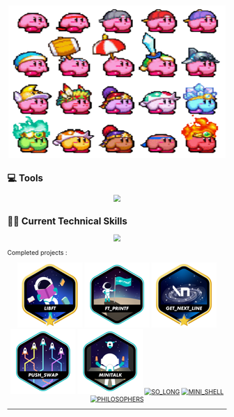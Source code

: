 <p align="center">
<img width ="500" height="350" src="https://github.com/wkf1lthy/wkf1lthy/blob/master/gif/097f14e8fafd2887a7f2d8c9709667af.gif"
</p>


## 💻 Tools
<p align="center">
  <a href=""https://skillicons.dev">
    <img src="https://skillicons.dev/icons?i=notion,figma,vscode,github,kali,linux,ubuntu,apple,discord,slack" />
  </a>
</p>

## 🧑‍💻 Current Technical Skills
<p align="center">
  <a href="https://skillicons.dev">
    <img src="https://skillicons.dev/icons?i=c,html,css,cpp" />
  </a>
</p>

Completed projects :
<div align="center">

[![LIBFT](https://github.com/wkf1lthy/wkf1lthy/blob/master/Badges/libftm.png)](https://github.com/wkf1lthy/42_Libft)
[![PRINTF](https://github.com/wkf1lthy/wkf1lthy/blob/master/Badges/printf.png)](https://github.com/wkf1lthy/42_printf)
[![GET NEXT LINE](https://github.com/wkf1lthy/wkf1lthy/blob/master/Badges/get_next_linem.png)](https://github.com/wkf1lthy/42_GNL)
[![PUSH SWAP](https://github.com/wkf1lthy/wkf1lthy/blob/master/Badges/push_swape.png)](https://github.com/wkf1lthy/42_PushSwap)
[![MINI TALK](https://github.com/wkf1lthy/wkf1lthy/blob/master/Badges/minitalke.png)](https://github.com/wkf1lthy/42_MiniTalk)
[![SO_LONG](https://github.com/ayogun/42-project-badges/blob/main/badges/so_longe.png)](https://github.com/wkf1lthy/42_So_Long)
[![MINI_SHELL](https://github.com/ayogun/42-project-badges/blob/main/badges/minishellm.png)](https://github.com/vabaud/minishell)
[![PHILOSOPHERS](https://github.com/ayogun/42-project-badges/blob/main/badges/philosopherse.png)](https://github.com/wkf1lthy/42_philo)
<hr>
